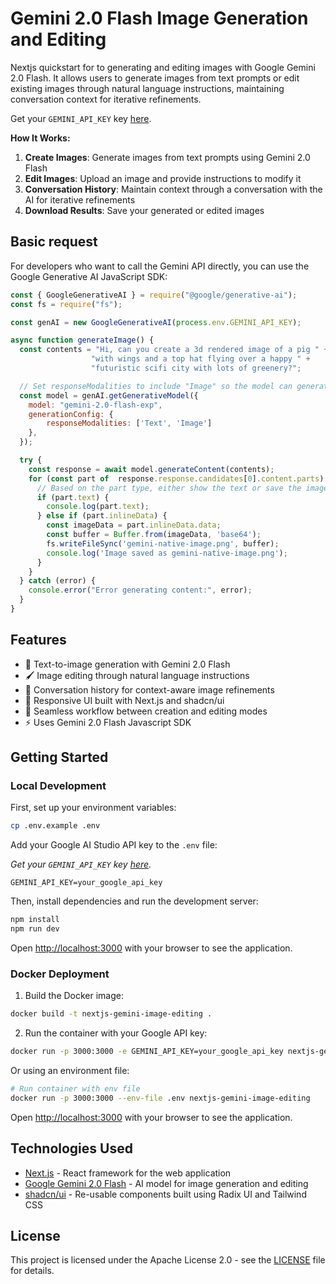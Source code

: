 # Gemini 2.0 Flash Image Generation and Editing

Nextjs quickstart for to generating and editing images with Google Gemini 2.0 Flash. It allows users to generate images from text prompts or edit existing images through natural language instructions, maintaining conversation context for iterative refinements.

Get your `GEMINI_API_KEY` key [here](https://ai.google.dev/gemini-api/docs/api-key).

**How It Works:**

1. **Create Images**: Generate images from text prompts using Gemini 2.0 Flash
2. **Edit Images**: Upload an image and provide instructions to modify it
3. **Conversation History**: Maintain context through a conversation with the AI for iterative refinements
4. **Download Results**: Save your generated or edited images

## Basic request 

For developers who want to call the Gemini API directly, you can use the Google Generative AI JavaScript SDK:

```javascript
const { GoogleGenerativeAI } = require("@google/generative-ai");
const fs = require("fs");

const genAI = new GoogleGenerativeAI(process.env.GEMINI_API_KEY);

async function generateImage() {
  const contents = "Hi, can you create a 3d rendered image of a pig " +
                  "with wings and a top hat flying over a happy " +
                  "futuristic scifi city with lots of greenery?";

  // Set responseModalities to include "Image" so the model can generate 
  const model = genAI.getGenerativeModel({
    model: "gemini-2.0-flash-exp",
    generationConfig: {
        responseModalities: ['Text', 'Image']
    },
  });

  try {
    const response = await model.generateContent(contents);
    for (const part of  response.response.candidates[0].content.parts) {
      // Based on the part type, either show the text or save the image
      if (part.text) {
        console.log(part.text);
      } else if (part.inlineData) {
        const imageData = part.inlineData.data;
        const buffer = Buffer.from(imageData, 'base64');
        fs.writeFileSync('gemini-native-image.png', buffer);
        console.log('Image saved as gemini-native-image.png');
      }
    }
  } catch (error) {
    console.error("Error generating content:", error);
  }
}
```

## Features

- 🎨 Text-to-image generation with Gemini 2.0 Flash
- 🖌️ Image editing through natural language instructions
- 💬 Conversation history for context-aware image refinements
- 📱 Responsive UI built with Next.js and shadcn/ui
- 🔄 Seamless workflow between creation and editing modes
- ⚡ Uses Gemini 2.0 Flash Javascript SDK

## Getting Started

### Local Development

First, set up your environment variables:

```bash
cp .env.example .env
```

Add your Google AI Studio API key to the `.env` file: 

_Get your `GEMINI_API_KEY` key [here](https://ai.google.dev/gemini-api/docs/api-key)._

```
GEMINI_API_KEY=your_google_api_key
```

Then, install dependencies and run the development server:

```bash
npm install
npm run dev
```

Open [http://localhost:3000](http://localhost:3000) with your browser to see the application.

### Docker Deployment

1. Build the Docker image:

```bash
docker build -t nextjs-gemini-image-editing .
```

2. Run the container with your Google API key:

```bash
docker run -p 3000:3000 -e GEMINI_API_KEY=your_google_api_key nextjs-gemini-image-editing
```

Or using an environment file:

```bash
# Run container with env file
docker run -p 3000:3000 --env-file .env nextjs-gemini-image-editing
```

Open [http://localhost:3000](http://localhost:3000) with your browser to see the application.

## Technologies Used

- [Next.js](https://nextjs.org/) - React framework for the web application
- [Google Gemini 2.0 Flash](https://deepmind.google/technologies/gemini/) - AI model for image generation and editing
- [shadcn/ui](https://ui.shadcn.com/) - Re-usable components built using Radix UI and Tailwind CSS 

## License

This project is licensed under the Apache License 2.0 - see the [LICENSE](./LICENSE) file for details.
